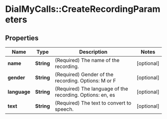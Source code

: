 # DialMyCalls::CreateRecordingParameters

## Properties
Name | Type | Description | Notes
------------ | ------------- | ------------- | -------------
**name** | **String** | (Required)  The name of the recording. | [optional] 
**gender** | **String** | (Required)  Gender of the recording. Options: M or F | [optional] 
**language** | **String** | (Required)  The language of the recording. Options: en, es | [optional] 
**text** | **String** | (Required)  The text to convert to speech. | [optional] 


